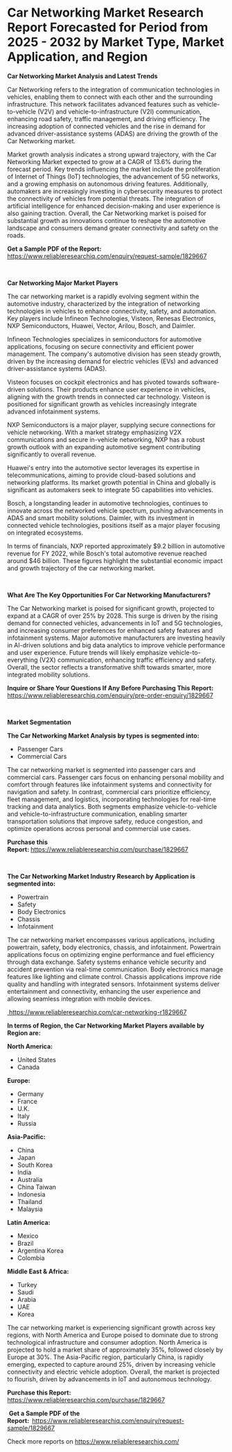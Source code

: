 <p><h1>Car Networking Market Research Report Forecasted for Period from 2025 -  2032 by Market Type, Market Application, and Region</h1></p><p><strong>Car Networking Market Analysis and Latest Trends</strong></p>
<p><p>Car Networking refers to the integration of communication technologies in vehicles, enabling them to connect with each other and the surrounding infrastructure. This network facilitates advanced features such as vehicle-to-vehicle (V2V) and vehicle-to-infrastructure (V2I) communication, enhancing road safety, traffic management, and driving efficiency. The increasing adoption of connected vehicles and the rise in demand for advanced driver-assistance systems (ADAS) are driving the growth of the Car Networking market.</p><p>Market growth analysis indicates a strong upward trajectory, with the Car Networking Market expected to grow at a CAGR of 13.6% during the forecast period. Key trends influencing the market include the proliferation of Internet of Things (IoT) technologies, the advancement of 5G networks, and a growing emphasis on autonomous driving features. Additionally, automakers are increasingly investing in cybersecurity measures to protect the connectivity of vehicles from potential threats. The integration of artificial intelligence for enhanced decision-making and user experience is also gaining traction. Overall, the Car Networking market is poised for substantial growth as innovations continue to reshape the automotive landscape and consumers demand greater connectivity and safety on the roads.</p></p>
<p><strong>Get a Sample PDF of the Report:&nbsp;</strong> <a href="https://www.reliableresearchiq.com/enquiry/request-sample/1829667?utm_campaign=1743&utm_medium=2&utm_source=Github&utm_content=ia&utm_term=11032025&utm_id=car-networking">https://www.reliableresearchiq.com/enquiry/request-sample/1829667</a></p>
<p>&nbsp;</p>
<p><strong>Car Networking Major Market Players</strong></p>
<p><p>The car networking market is a rapidly evolving segment within the automotive industry, characterized by the integration of networking technologies in vehicles to enhance connectivity, safety, and automation. Key players include Infineon Technologies, Visteon, Renesas Electronics, NXP Semiconductors, Huawei, Vector, Arilou, Bosch, and Daimler.</p><p>Infineon Technologies specializes in semiconductors for automotive applications, focusing on secure connectivity and efficient power management. The company's automotive division has seen steady growth, driven by the increasing demand for electric vehicles (EVs) and advanced driver-assistance systems (ADAS). </p><p>Visteon focuses on cockpit electronics and has pivoted towards software-driven solutions. Their products enhance user experience in vehicles, aligning with the growth trends in connected car technology. Visteon is positioned for significant growth as vehicles increasingly integrate advanced infotainment systems.</p><p>NXP Semiconductors is a major player, supplying secure connections for vehicle networking. With a market strategy emphasizing V2X communications and secure in-vehicle networking, NXP has a robust growth outlook with an expanding automotive segment contributing significantly to overall revenue.</p><p>Huawei's entry into the automotive sector leverages its expertise in telecommunications, aiming to provide cloud-based solutions and networking platforms. Its market growth potential in China and globally is significant as automakers seek to integrate 5G capabilities into vehicles.</p><p>Bosch, a longstanding leader in automotive technologies, continues to innovate across the networked vehicle spectrum, pushing advancements in ADAS and smart mobility solutions. Daimler, with its investment in connected vehicle technologies, positions itself as a major player focusing on integrated ecosystems.</p><p>In terms of financials, NXP reported approximately $9.2 billion in automotive revenue for FY 2022, while Bosch's total automotive revenue reached around $46 billion. These figures highlight the substantial economic impact and growth trajectory of the car networking market.</p></p>
<p>&nbsp;</p>
<p><strong>What Are The Key Opportunities For Car Networking Manufacturers?</strong></p>
<p><p>The Car Networking market is poised for significant growth, projected to expand at a CAGR of over 25% by 2028. This surge is driven by the rising demand for connected vehicles, advancements in IoT and 5G technologies, and increasing consumer preferences for enhanced safety features and infotainment systems. Major automotive manufacturers are investing heavily in AI-driven solutions and big data analytics to improve vehicle performance and user experience. Future trends will likely emphasize vehicle-to-everything (V2X) communication, enhancing traffic efficiency and safety. Overall, the sector reflects a transformative shift towards smarter, more integrated mobility solutions.</p></p>
<p><strong>Inquire or Share Your Questions If Any Before Purchasing This Report:</strong> <a href="https://www.reliableresearchiq.com/enquiry/pre-order-enquiry/1829667?utm_campaign=1743&utm_medium=2&utm_source=Github&utm_content=ia&utm_term=11032025&utm_id=car-networking">https://www.reliableresearchiq.com/enquiry/pre-order-enquiry/1829667</a></p>
<p>&nbsp;</p>
<p><strong>Market Segmentation</strong></p>
<p><strong>The Car Networking Market Analysis by types is segmented into:</strong></p>
<p><ul><li>Passenger Cars</li><li>Commercial Cars</li></ul></p>
<p><p>The car networking market is segmented into passenger cars and commercial cars. Passenger cars focus on enhancing personal mobility and comfort through features like infotainment systems and connectivity for navigation and safety. In contrast, commercial cars prioritize efficiency, fleet management, and logistics, incorporating technologies for real-time tracking and data analytics. Both segments emphasize vehicle-to-vehicle and vehicle-to-infrastructure communication, enabling smarter transportation solutions that improve safety, reduce congestion, and optimize operations across personal and commercial use cases.</p></p>
<p><strong>Purchase this Report:&nbsp;</strong><a href="https://www.reliableresearchiq.com/purchase/1829667?utm_campaign=1743&utm_medium=2&utm_source=Github&utm_content=ia&utm_term=11032025&utm_id=car-networking">https://www.reliableresearchiq.com/purchase/1829667</a></p>
<p>&nbsp;</p>
<p><strong>The Car Networking Market Industry Research by Application is segmented into:</strong></p>
<p><ul><li>Powertrain</li><li>Safety</li><li>Body Electronics</li><li>Chassis</li><li>Infotainment</li></ul></p>
<p><p>The car networking market encompasses various applications, including powertrain, safety, body electronics, chassis, and infotainment. Powertrain applications focus on optimizing engine performance and fuel efficiency through data exchange. Safety systems enhance vehicle security and accident prevention via real-time communication. Body electronics manage features like lighting and climate control. Chassis applications improve ride quality and handling with integrated sensors. Infotainment systems deliver entertainment and connectivity, enhancing the user experience and allowing seamless integration with mobile devices.</p></p>
<p><a href="https://www.reliableresearchiq.com/car-networking-r1829667?utm_campaign=1743&utm_medium=2&utm_source=Github&utm_content=ia&utm_term=11032025&utm_id=car-networking">&nbsp;https://www.reliableresearchiq.com/car-networking-r1829667</a></p>
<p><strong>In terms of Region, the Car Networking Market Players available by Region are:</strong></p>
<p>
    <p> <strong> North America: </strong>
        <ul>
            <li>United States</li>
            <li>Canada</li>
        </ul>
        </p> 
    <p> <strong> Europe: </strong>
        <ul>
            <li>Germany</li>
            <li>France</li>
            <li>U.K.</li>
            <li>Italy</li>
            <li>Russia</li>
        </ul>
        </p> 
    <p> <strong> Asia-Pacific: </strong>
        <ul>
            <li>China</li>
            <li>Japan</li>
            <li>South Korea</li>
            <li>India</li>
            <li>Australia</li>
            <li>China Taiwan</li>
            <li>Indonesia</li>
            <li>Thailand</li>
            <li>Malaysia</li>
        </ul>
        </p> 
    <p> <strong> Latin America: </strong>
        <ul>
            <li>Mexico</li>
            <li>Brazil</li>
            <li>Argentina Korea</li>
            <li>Colombia</li>
        </ul>
        </p> 
    <p> <strong> Middle East & Africa: </strong>
        <ul>
            <li>Turkey</li>
            <li>Saudi</li>
            <li>Arabia</li>
            <li>UAE</li>
            <li>Korea</li>
        </ul>
    </p>
    </p>
<p><p>The car networking market is experiencing significant growth across key regions, with North America and Europe poised to dominate due to strong technological infrastructure and consumer adoption. North America is projected to hold a market share of approximately 35%, followed closely by Europe at 30%. The Asia-Pacific region, particularly China, is rapidly emerging, expected to capture around 25%, driven by increasing vehicle connectivity and electric vehicle adoption. Overall, the market is projected to flourish, driven by advancements in IoT and autonomous technology.</p></p>
<p><strong>Purchase this Report: </strong><a href="https://www.reliableresearchiq.com/purchase/1829667?utm_campaign=1743&utm_medium=2&utm_source=Github&utm_content=ia&utm_term=11032025&utm_id=car-networking">https://www.reliableresearchiq.com/purchase/1829667</a></p>
<p>&nbsp;<strong>Get a Sample PDF of the Report:&nbsp;&nbsp;</strong><a href="https://www.reliableresearchiq.com/enquiry/request-sample/1829667?utm_campaign=1743&utm_medium=2&utm_source=Github&utm_content=ia&utm_term=11032025&utm_id=car-networking">https://www.reliableresearchiq.com/enquiry/request-sample/1829667</a></p>
<p><strong></strong></p>
<p>Check more reports on <a href="https://www.reliableresearchiq.com/?utm_campaign=1743&utm_medium=2&utm_source=Github&utm_content=ia&utm_term=11032025&utm_id=car-networking">https://www.reliableresearchiq.com/</a></p>